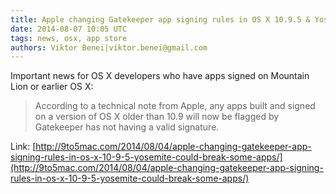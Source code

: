 ```yaml
---
title: Apple changing Gatekeeper app signing rules in OS X 10.9.5 & Yosemite, could break some apps
date: 2014-08-07 10:05 UTC
tags: news, osx, app store
authors: Viktor Benei|viktor.benei@gmail.com
---
```


Important news for OS X developers who have apps signed on Mountain Lion or earlier OS X:

> According to a technical note from Apple, any apps built and signed on a version of OS X older than 10.9 will now be flagged by Gatekeeper has not having a valid signature.

Link: [http://9to5mac.com/2014/08/04/apple-changing-gatekeeper-app-signing-rules-in-os-x-10-9-5-yosemite-could-break-some-apps/](http://9to5mac.com/2014/08/04/apple-changing-gatekeeper-app-signing-rules-in-os-x-10-9-5-yosemite-could-break-some-apps/)

